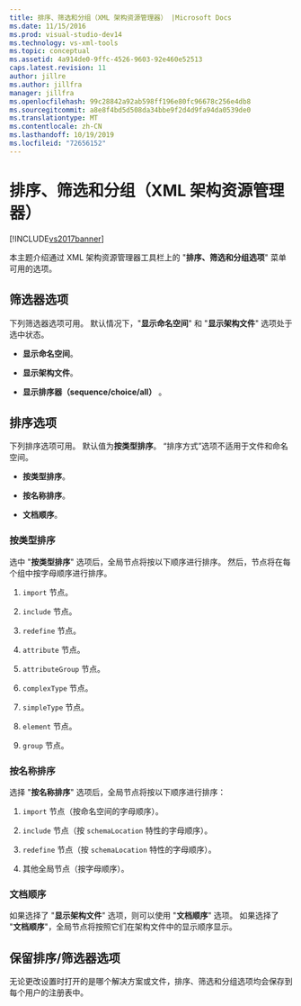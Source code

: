 ```yaml
---
title: 排序、筛选和分组（XML 架构资源管理器） |Microsoft Docs
ms.date: 11/15/2016
ms.prod: visual-studio-dev14
ms.technology: vs-xml-tools
ms.topic: conceptual
ms.assetid: 4a914de0-9ffc-4526-9603-92e460e52513
caps.latest.revision: 11
author: jillre
ms.author: jillfra
manager: jillfra
ms.openlocfilehash: 99c28842a92ab598ff196e80fc96678c256e4db8
ms.sourcegitcommit: a8e8f4bd5d508da34bbe9f2d4d9fa94da0539de0
ms.translationtype: MT
ms.contentlocale: zh-CN
ms.lasthandoff: 10/19/2019
ms.locfileid: "72656152"
---
```

# <a name="sorting-filtering-and-grouping-xml-schema-explorer"></a>排序、筛选和分组（XML 架构资源管理器）
[!INCLUDE[vs2017banner](../includes/vs2017banner.md)]

本主题介绍通过 XML 架构资源管理器工具栏上的 "**排序、筛选和分组选项**" 菜单可用的选项。

## <a name="filter-options"></a>筛选器选项
 下列筛选器选项可用。 默认情况下，"**显示命名空间**" 和 "**显示架构文件**" 选项处于选中状态。

- **显示命名空间**。

- **显示架构文件**。

- **显示排序器（sequence/choice/all）** 。

## <a name="sorting-options"></a>排序选项
 下列排序选项可用。 默认值为**按类型排序**。 “排序方式”选项不适用于文件和命名空间。

- **按类型排序**。

- **按名称排序**。

- **文档顺序**。

### <a name="sort-by-type"></a>按类型排序
 选中 "**按类型排序**" 选项后，全局节点将按以下顺序进行排序。 然后，节点将在每个组中按字母顺序进行排序。

1. `import` 节点。

2. `include` 节点。

3. `redefine` 节点。

4. `attribute` 节点。

5. `attributeGroup` 节点。

6. `complexType` 节点。

7. `simpleType` 节点。

8. `element` 节点。

9. `group` 节点。

### <a name="sort-by-name"></a>按名称排序
 选择 "**按名称排序**" 选项后，全局节点将按以下顺序进行排序：

1. `import` 节点（按命名空间的字母顺序）。

2. `include` 节点（按 `schemaLocation` 特性的字母顺序）。

3. `redefine` 节点（按 `schemaLocation` 特性的字母顺序）。

4. 其他全局节点（按字母顺序）。

### <a name="document-order"></a>文档顺序
 如果选择了 "**显示架构文件**" 选项，则可以使用 "**文档顺序**" 选项。 如果选择了 "**文档顺序**"，全局节点将按照它们在架构文件中的显示顺序显示。

## <a name="persisting-sortfilter-options"></a>保留排序/筛选器选项
 无论更改设置时打开的是哪个解决方案或文件，排序、筛选和分组选项均会保存到每个用户的注册表中。
